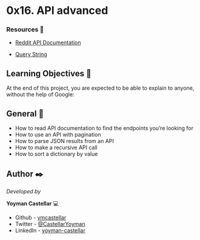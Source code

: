 # 0x16. API advanced

### Resources 🔧

- [Reddit API Documentation](https://intranet.hbtn.io/rltoken/odMvR9obKnQCx5EaM6_YFA)

- [Query String](https://intranet.hbtn.io/rltoken/KtHEZIjOvJXYtufkJE1r4A)

## Learning Objectives 📖

At the end of this project, you are expected to be able to explain to anyone, without the help of Google:

## General 📌

- How to read API documentation to find the endpoints you’re looking for
- How to use an API with pagination
- How to parse JSON results from an API
- How to make a recursive API call
- How to sort a dictionary by value

## Author ✒️

_Developed by_

**Yoyman Castellar** :computer:

- Github - [ymcastellar](https://github.com/ymcastellar)
- Twitter - [@CastellarYoyman](https://twitter.com/CastellarYoyman)
- LinkedIn - [yoyman-castellar](https://www.linkedin.com/in/yoyman-castellar/)
